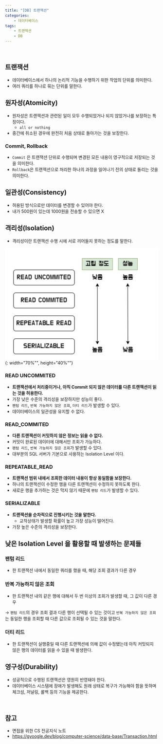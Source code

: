 ```yaml
---
title: "[DB] 트랜잭션"
categories: 
    - 데이터베이스
tags:
    - 트랜잭션
    - DB
---
```


<br>

## 트랜잭션

- 데이터베이스에서 하나의 논리적 기능을 수행하기 위한 작업의 단위를 의미한다.
- 여러 쿼리를 하나로 묶는 단위를 말한다.

## 원자성(Atomicity)

- 원자성은 트랜잭션과 관련된 일이 모두 수행되었거나 되지 않았거나를 보장하는 특징이다.
    - `all or nothing`
- 중간에 취소된 경우에 완전히 처음 상태로 돌아가는 것을 보장한다.

### Commit, Rollback

- `Commit` 은 트랜잭션 단위로 수행되며 변경된 모든 내용이 영구적으로 저장되는 것을 의미한다.
- `Rollback`은 트랜젝션으로 처리한 하나의 과정을 일어나기 전의 상태로 돌리는 것을 의미한다.

## 일관성(Consistency)

- 허용된 방식으로만 데이터를 변경할 수 있어야 한다.
- 내가 500원이 있는데 1000원을 전송할 수 있으면 X

## 격리성(Isolation)

- 격리성이란 트랜잭션 수행 시에 서로 끼어들지 못하는 정도를 말한다.

![img1](/assets/images/47_1.png){: width="70%"", height="40%""} <br>

### READ UNCOMMITED

- **트랜잭션에서 처리중이거나, 아직 Commit 되지 않은 데이터를 다른 트랜잭션이 읽는 것을 허용한다.**
- 가장 낮은 수준의 격리성을 보장하지만 성능이 좋다.
- `팬텀 리드`, `반복 가능하지 않은 조회`, `더티 리드`가 발생할 수 있다.
- 데이터베이스의 일관성을 유지할 수 없다.

### READ_COMMITED

- **다른 트랜잭션이 커밋하지 않은 정보는 읽을 수 없다.**
- 커밋이 완료된 데이터에 대해서만 조회가 가능하다.
- `팬텀 리드`, `반복 가능하지 않은 조회`가 발생할 수 있다.
- 대부분의 SQL 서버가 기본으로 사용하는 Isolation Level 이다.

### REPEATABLE_READ

- **트랜잭션 범위 내에서 조회한 데이터 내용이 항상 동일함을 보장한다.**
- 하나의 트랜잭션이 수정한 행을 다른 트랜잭션이 수정하지 못하도록 한다.
- 새로운 행을 추가하는 것은 막지 않기 때문에 `팬텀 리드`가 발생할 수 있다.

### SERIALIZABLE

- **트랜잭션을 순차적으로 진행시키는 것을 말한다.**
    - 교착상태가 발생할 확률이 높고 가장 성능이 떨어진다.
- 가장 높은 수준의 격리성을 보장한다.

## 낮은 Isolation Level 을 활용할 때 발생하는 문제들

### 팬텀 리드

- 한 트랜잭션 내에서 동일한 쿼리를 했을 때, 해당 조회 결과가 다른 경우

### 반복 가능하지 않은 조회

- 한 트랜잭션 내의 같은 행에 대해서 두 번 이상의 조회가 발생할 때, 그 값이 다른 경우

→ `팬텀 리드`의 경우 조회 결과 다른 행이 선택될 수 있는 것이고 `반복 가능하지 않은 조회`는 동일한 행을 조회할 때 다른 값으로 조회될 수 있는 것을 말한다.

### 더티 리드

- 한 트랜잭션이 실행중일 때 다른 트랜잭션에 의해 값이 수정됐는데 아직 커밋되지 않은 행의 데이터를 읽을 수 있을 때 발생한다.

## 영구성(Durability)

- 성공적으로 수행된 트랜잭션은 영원히 반영돼야 한다.
- 데이터베이스 시스템에 장애가 발생해도 원래 상태로 복구가 가능해야 함을 뜻하며 체크섬, 저널링, 롤백 등의 기능을 제공한다.

<br>

## 참고
* 면접을 위한 CS 전공지식 노트
* https://gyoogle.dev/blog/computer-science/data-base/Transaction.html